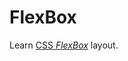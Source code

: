 # **FlexBox**

Learn [CSS _FlexBox_](https://developer.mozilla.org/en-US/docs/Learn/CSS/CSS_layout/Flexbox) layout.
